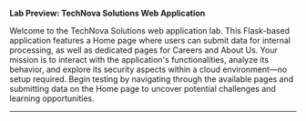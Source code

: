 **Lab Preview: TechNova Solutions Web Application**

Welcome to the TechNova Solutions web application lab. This Flask-based application features a Home page where users can submit data for internal processing, as well as dedicated pages for Careers and About Us. Your mission is to interact with the application's functionalities, analyze its behavior, and explore its security aspects within a cloud environment—no setup required. Begin testing by navigating through the available pages and submitting data on the Home page to uncover potential challenges and learning opportunities.

---